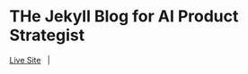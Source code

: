 # THe Jekyll Blog for AI Product Strategist

[Live Site](https://aiproductstrategist/) &nbsp; | &nbsp;
